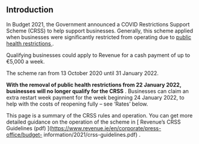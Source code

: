 ##  Introduction

In Budget 2021, the Government announced a COVID Restrictions Support Scheme
(CRSS) to help support businesses. Generally, this scheme applied when
businesses were significantly restricted from operating due to [ public health
restrictions ](/en/health/covid19/living-with-covid19-plan/) .

Qualifying businesses could apply to Revenue for a cash payment of up to
€5,000 a week.

The scheme ran from 13 October 2020 until 31 January 2022.

**With the removal of public health restrictions from 22 January 2022,
businesses will no longer qualify for the CRSS** . Businesses can claim an
extra restart week payment for the week beginning 24 January 2022, to help
with the costs of reopening fully – see ‘Rates’ below.

This page is a summary of the CRSS rules and operation. You can get more
detailed guidance on the operation of the scheme in [ Revenue’s CRSS
Guidelines (pdf) ](https://www.revenue.ie/en/corporate/press-office/budget-
information/2021/crss-guidelines.pdf) .
